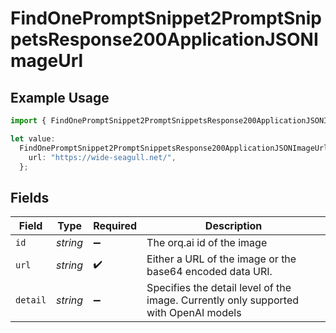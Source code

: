 # FindOnePromptSnippet2PromptSnippetsResponse200ApplicationJSONImageUrl

## Example Usage

```typescript
import { FindOnePromptSnippet2PromptSnippetsResponse200ApplicationJSONImageUrl } from "orq-poc-typescript-multi-env-version/models/operations";

let value:
  FindOnePromptSnippet2PromptSnippetsResponse200ApplicationJSONImageUrl = {
    url: "https://wide-seagull.net/",
  };
```

## Fields

| Field                                                                                | Type                                                                                 | Required                                                                             | Description                                                                          |
| ------------------------------------------------------------------------------------ | ------------------------------------------------------------------------------------ | ------------------------------------------------------------------------------------ | ------------------------------------------------------------------------------------ |
| `id`                                                                                 | *string*                                                                             | :heavy_minus_sign:                                                                   | The orq.ai id of the image                                                           |
| `url`                                                                                | *string*                                                                             | :heavy_check_mark:                                                                   | Either a URL of the image or the base64 encoded data URI.                            |
| `detail`                                                                             | *string*                                                                             | :heavy_minus_sign:                                                                   | Specifies the detail level of the image. Currently only supported with OpenAI models |